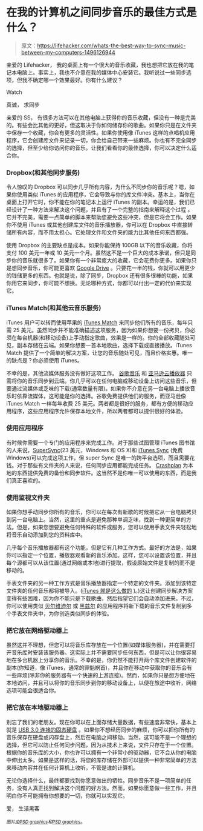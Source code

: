 # 在我的计算机之间同步音乐的最佳方式是什么？

> 原文：<https://lifehacker.com/whats-the-best-way-to-sync-music-between-my-computers-1496126944>

亲爱的 Lifehacker，
我的桌面上有一个很大的音乐收藏，我也想把它放在我的笔记本电脑上。事实上，我也不介意在我的媒体中心安装它。我听说过一些同步选项，但我不确定哪一个效果最好。你有什么建议？

Watch

真诚，
求同步

亲爱的 SS，
有很多方法可以在其他电脑上获得你的音乐收藏，但没有一种是完美的。有些会比其他的更好，但这取决于你如何储存你的歌曲。如果你只是在文件夹中保存一个收藏，你会有更多的灵活性。如果你使用像 iTunes 这样的点唱机应用程序，它会创建库文件来记录一切，你会给自己带来一些麻烦。你也有不完全同步的选择，但至少给你访问你的音乐。让我们看看你的最佳选择，你可以决定什么适合你。

### Dropbox(和其他同步服务)

令人惊叹的 Dropbox 可以同步几乎所有内容，为什么不同步你的音乐呢？嗯，如果你使用类似 iTunes 的应用程序，它会导致与你的库文件冲突。基本上，当你在桌面上打开它时，你不能在你的笔记本上运行 iTunes 的副本。幸运的是，我们已经设计了一种方法来解决这个问题，并且有了一个完整的指南来解释这个过程 。它并不完美，需要一点简单的脚本来帮助您避免这些冲突，但是它将会工作。如果你不使用 iTunes 或其他创建库文件的音乐播放器，你可以在 Dropbox 中直接转储所有内容，而不用太担心。它处理文件和文件夹的能力比其他任何东西都强。

使用 Dropbox 的主要缺点是成本。如果你能保持 100GB 以下的音乐收藏，你将支付 100 美元一年或 10 美元一个月。虽然这不是一个巨大的成本承诺，但只是同步你的音乐就很多了。如果你有一个非常庞大的收藏，它会花费你更多。如果你只是想同步音乐，你可能更喜欢 [Google Drive](http://drive.google.com/) 。只要花一半的钱，你就可以用更少的钱储更多的东西。也就是说，除了同步，Dropbox 还有很多很棒的功能，如果你用它来同步，你可能不想换。无论哪种方式，你都可以付出一定的代价来实现它。

### iTunes Match(和其他云音乐服务)

iTunes 用户可以转而使用苹果的 [iTunes Match](http://www.apple.com/itunes/itunes-match/) 来同步他们所有的音乐，每年只需 25 美元。虽然同步并不能准确描述这项服务，因为如果你想要一份拷贝，你必须在每台机器(和移动设备)上手动指定歌曲，效果是一样的。你的全部收藏随处可见，副本存储在云端。如果你想要一首本地歌曲，选择下载或直接播放。iTunes Match 提供了一个简单的解决方案，让您的音乐随处可见，而且价格实惠。唯一的缺点是？你必须使用 iTunes。

不幸的是，其他流媒体服务没有做好这项工作。 [谷歌音乐](https://play.google.com/music/listen) 和 [亚马逊云播放器](http://www.amazon.com/cloudplayer‎?asc_campaign=InlineText&asc_refurl=https://lifehacker.com/whats-the-best-way-to-sync-music-between-my-computers-1496126944&asc_source=&tag=kinjalifehackerlink-20) 只需将你的音乐同步到云端。你几乎可以在任何电脑或移动设备上访问这些音乐，但要通过流媒体或乏味的下载(通常数量有限)。如果你不介意在另一台电脑上播放音乐时依靠流媒体，这可能是你的选择。谷歌免费提供他们的服务，而亚马逊像 iTunes Match 一样每年收费 25 美元。两者都是很好的服务，都有方便的移动应用程序，这些应用程序允许保存本地文件，所以两者都可以提供很好的体验。

### 使用应用程序

有时候你需要一个专门的应用程序来完成工作。对于那些试图管理 iTunes 图书馆的人来说，[SuperSync](http://supersync.com/)(23 美元，Windows 和 OS X)和 [iTunes Sync](http://www.binaryfortress.com/itunes-sync/) (免费 Windows)可以完成这项工作，但 super Sync 是唯一的跨平台选项，而且需要花钱。对于那些有文件夹的人来说，任何同步应用都能完成任务。 [Crashplan](http://www.code42.com/crashplan/) 为本地的东西提供免费的备份和同步软件。这当然不是你唯一可以使用的东西，而是我们真正喜欢的。

### 使用监视文件夹

如果你想手动同步你所有的音乐，你可以在每次有新歌的时候把它从一台电脑拷贝到另一台电脑上。当然，这里的重点是避免那种单调乏味，找到一种更简单的方法。但是，如果您想要避免任何特殊的软件或服务，您可以使用手表文件夹轻松地将音乐自动添加到您的资料库中。

几乎每个音乐播放器都有这个功能，但是它有几种工作方式。最好的方法是，如果你可以指定一个位置，播放器观看新的音乐添加。这样，您可以设置该位置，并且每个源都可以从该位置(通过网络或本地)进行提取，假设原始文件是复制的而不是移动的。

手表文件夹的另一种工作方式是音乐播放器指定一个特定的文件夹。添加到该特定文件夹的任何音乐都将被导入。([iTunes 就是这么做的](https://lifehacker.com/itunes-finally-adds-watched-folder-to-automatically-add-5356619) )。)这让创建同步解决方案变得有些困难，因为你不能只是下载歌曲，然后指望它们会自动添加进来。不过，你可以使用类似 [贝尔维迪尔](https://lifehacker.com/belvedere-automates-your-self-cleaning-pc-341950) 或 [黑兹尔](http://www.noodlesoft.com/hazel.php) 的应用程序将新下载的音乐文件复制到多个手表文件夹中，为你创造类似同步的体验。

### 把它放在网络驱动器上

虽然这并不理想，但您可以将音乐库存放在一个位置(如媒体服务器)，并在需要打开音乐库时安装该服务器。这实际上并不需要同步任何东西，但是可以让你很容易地在多台机器上分享你的音乐。不幸的是，你仍然不能打开两个库文件创建软件的副本(你知道，像 iTunes，通常的罪魁祸首)，并且你在移动中获取你的音乐会有一些麻烦(除非你的服务器有一个快速的上游连接)。然而，如果你只是想方便地在本地访问，并且可以将你的音乐同步到你的移动设备上，以便在旅途中收听，网络选项可能会很适合你。

### 把它放在本地驱动器上

别忘了我们的老朋友。现在你可以在上面存储大量数据，有些速度非常快，基本上就是 [USB 3.0 连接的固态硬盘](https://lifehacker.com/winten-128gb-flash-drive-is-like-a-cheap-thumb-sized-ss-565120344) 。如果你不想经历同步的麻烦，你可以把你所有的音乐保存在硬盘或闪存盘上，然后在电脑之间移动。当然，这可能不是一个理想的选择，但它可以防止任何同步问题，因为从技术上来说，文件只存在于一个位置。根据你的音乐库的大小，你也许可以拥有一个非常小的驱动器，它不会从你的电脑中伸出太多。如果是这样的话，将您的库存储在外部可以提供一种非常简单的方法来移动内容并在任何计算机上收听，不管是谁的计算机。

无论你选择什么，最终都要找到你愿意做出的牺牲。同步音乐不是一项简单的任务，没有人真正找到解决这个问题的好方法。然而，如果你愿意做一些工作，并且明白你不可能拥有你想要的一切，你就可以实现它。

爱，
生活黑客

*<small>图片由</small>*[*<small>PSD graphics</small>*](http://www.psdgraphics.com/psd/silver-laptop-icon-psd/)*<small>和</small>*[*<small>PSD graphics</small>*](http://www.psdgraphics.com/3d/black-lcd-display/)。